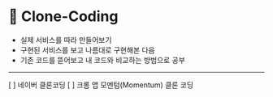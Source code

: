 # 📌 Clone-Coding 
- 실제 서비스를 따라 만들어보기
- 구현된 서비스를 보고 나름대로 구현해본 다음
- 기존 코드를 뜯어보고 내 코드와 비교하는 방법으로 공부
------
[ ] 네이버 클론코딩
[ ] 크롬 앱 모멘텀(Momentum) 클론 코딩
